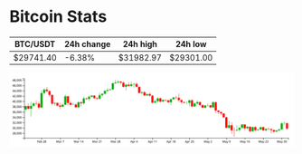 # Bitcoin Stats

BTC/USDT|24h change|24h high|24h low|
|---|---|---|---|
|$29741.40|-6.38%|$31982.97|$29301.00|

<img src="./chart.svg">
